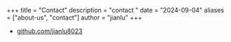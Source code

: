 +++
title = "Contact"
description = "contact "
date = "2024-09-04"
aliases = ["about-us", "contact"]
author = "jianlu"
+++

- [github.com/jianlu8023](https://github.com/jianlu8023)
